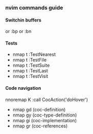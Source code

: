 ### nvim commands guide

#### Switchin buffers

<C-o> or :bp
<C-i> or :bn

#### Tests

- nmap <silent> t<C-n> :TestNearest<CR>
- nmap <silent> t<C-f> :TestFile<CR>
- nmap <silent> t<C-s> :TestSuite<CR>
- nmap <silent> t<C-l> :TestLast<CR>
- nmap <silent> t<C-g> :TestVisit<CR>


#### Code navigation

nnoremap <silent> K :call CocAction('doHover')<CR>

- nmap <silent> gd <Plug>(coc-definition)
- nmap <silent> gy <Plug>(coc-type-definition)
- nmap <silent> gi <Plug>(coc-implementation)
- nmap <silent> gr <Plug>(coc-references)

